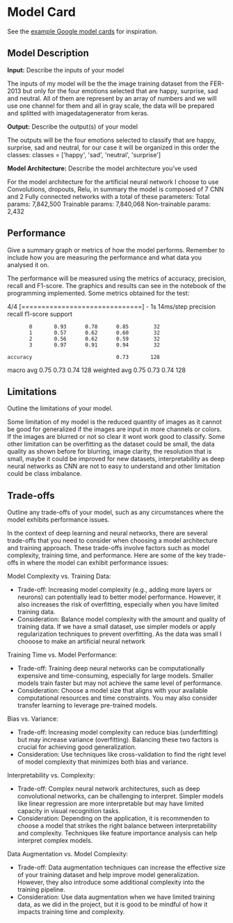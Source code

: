 # Model Card

See the [example Google model cards](https://modelcards.withgoogle.com/model-reports) for inspiration. 

## Model Description

**Input:** Describe the inputs of your model 

The inputs of my model will be the the image training dataset from the FER-2013 but only for the four emotions selected that are 
happy, surprise, sad and neutral. All of them are represent by an array of numbers and we will use one channel for them and all in gray scale, the data will be prepared and splitted with imagedatagenerator from keras.

**Output:** Describe the output(s) of your model

The outputs will be the four emotions selected to classify that are happy, surprise, sad and neutral, for our case it will be organized in this order the classes: classes = ['happy', 'sad', 'neutral', 'surprise']

**Model Architecture:** Describe the model architecture you’ve used

For the model architecture for the artificial neural network I choose to use Convolutions, dropouts, Relu, in summary the model is composed of 7 CNN and 2 Fully connected networks with a total of these parameters:
Total params: 7,842,500
Trainable params: 7,840,068
Non-trainable params: 2,432

## Performance

Give a summary graph or metrics of how the model performs. Remember to include how you are measuring the performance and what data you analysed it on. 

The performance will be measured using the metrics of accuracy, precision, recall and F1-score. The graphics and results can see in the notebook of the programming implemented.
Some metrics obtained for the test:

4/4 [==============================] - 1s 14ms/step
              precision    recall  f1-score   support

           0       0.93      0.78      0.85        32
           1       0.57      0.62      0.60        32
           2       0.56      0.62      0.59        32
           3       0.97      0.91      0.94        32

    accuracy                           0.73       128
   macro avg       0.75      0.73      0.74       128
weighted avg       0.75      0.73      0.74       128




## Limitations

Outline the limitations of your model.

Some limitation of my model is the reduced quantity of images as it cannot be good for generalized if the images are input in more channels or colors.
If the images are blurred or not so clear it wont work good to classify. Some other limitation can be overfitting as the dataset could be small, the data quality as shown before for blurring, image clarity, the resolution that is small, maybe it could be improved for new datasets, interpretability as deep neural networks as CNN are not to easy to understand and other limitation could be class imbalance. 


## Trade-offs

Outline any trade-offs of your model, such as any circumstances where the model exhibits performance issues. 

In the context of deep learning and neural networks, there are several trade-offs that you need to consider when choosing a model architecture and training approach. These trade-offs involve factors such as model complexity, training time, and performance. Here are some of the key trade-offs in where the model can exhibit performance issues:

Model Complexity vs. Training Data:
   - Trade-off: Increasing model complexity (e.g., adding more layers or neurons) can potentially lead to better model performance. However, it also increases the risk of overfitting, especially when you have limited training data.
   - Consideration: Balance model complexity with the amount and quality of training data. If we have a small dataset, use simpler models or apply regularization techniques to prevent overfitting. As the data was small I chooose to make an artificial neural network

Training Time vs. Model Performance:
   - Trade-off: Training deep neural networks can be computationally expensive and time-consuming, especially for large models. Smaller models train faster but may not achieve the same level of performance.
   - Consideration: Choose a model size that aligns with your available computational resources and time constraints. You may also consider transfer learning to leverage pre-trained models.

Bias vs. Variance:
   - Trade-off: Increasing model complexity can reduce bias (underfitting) but may increase variance (overfitting). Balancing these two factors is crucial for achieving good generalization.
   - Consideration: Use techniques like cross-validation to find the right level of model complexity that minimizes both bias and variance.

Interpretability vs. Complexity:
   - Trade-off: Complex neural network architectures, such as deep convolutional networks, can be challenging to interpret. Simpler models like linear regression are more interpretable but may have limited capacity in visual recognition tasks.
   - Consideration: Depending on the application, it is recommenden to choose a model that strikes the right balance between interpretability and complexity. Techniques like feature importance analysis can help interpret complex models.

Data Augmentation vs. Model Complexity:
   - Trade-off: Data augmentation techniques can increase the effective size of your training dataset and help improve model generalization. However, they also introduce some additional complexity into the training pipeline.
   - Consideration: Use data augmentation when we have limited training data, as we did in the project,  but it is good to be mindful of how it impacts training time and complexity.






